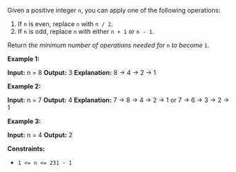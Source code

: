 Given a positive integer `n`, you can apply one of the following operations:

1.  If `n` is even, replace `n` with `n / 2`.
2.  If `n` is odd, replace `n` with either `n + 1` or `n - 1`.

Return _the minimum number of operations needed for_ `n` _to become_ `1`.

**Example 1:**

**Input:** n = 8
**Output:** 3
**Explanation:** 8 -> 4 -> 2 -> 1

**Example 2:**

**Input:** n = 7
**Output:** 4
**Explanation:** 7 -> 8 -> 4 -> 2 -> 1
or 7 -> 6 -> 3 -> 2 -> 1

**Example 3:**

**Input:** n = 4
**Output:** 2

**Constraints:**

*   `1 <= n <= 231 - 1`